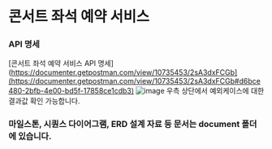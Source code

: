 # 콘서트 좌석 예약 서비스
### API 명세
[콘서트 좌석 예약 서비스 API 명세](https://documenter.getpostman.com/view/10735453/2sA3dxFCGb](https://documenter.getpostman.com/view/10735453/2sA3dxFCGb#d6bce480-2bfb-4e00-bd5f-17858ce1cdb3)
![image](https://github.com/saebak/hhplus-concert-reservation-service/assets/45276842/90d9fc47-8432-4da3-8e5e-1f1c18330251)
우측 상단에서 예외케이스에 대한 결과값 확인 가능합니다.

### 마일스톤, 시퀀스 다이어그램, ERD 설계 자료 등 문서는 document 폴더에 있습니다.
